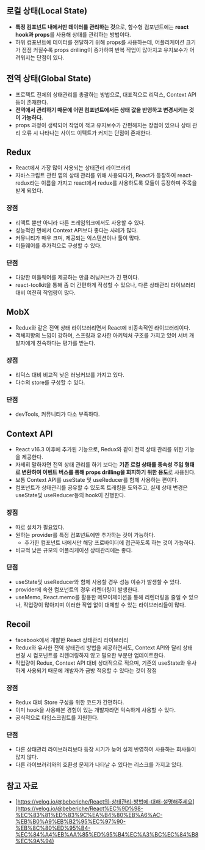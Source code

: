 ## 로컬 상태(Local State)

- **특정 컴포넌트 내에서만 데이터를 관리하는 것**으로, 함수형 컴포넌트에는 **react hook과 props**를 사용해 상태를 관리하는 방법이다.
- 하위 컴포넌트에 데이터를 전달하기 위해 props를 사용하는데, 어플리케이션 크기가 점점 커질수록 props drilling이 증가하여 반복 작업이 많아지고 유지보수가 어려워지는 단점이 있다.

## 전역 상태(Global State)

- 프로젝트 전체의 상태관리를 총괄하는 방법으로, 대표적으로 리덕스, Context API 등이 존재한다.
- **전역에서 관리하기 때문에 어떤 컴포넌트에서든 상태 값을 반영하고 변경시키는 것이 가능하다.**
- props 과정이 생략되어 작업이 적고 유지보수가 간편해지는 장점이 있으나 상태 관리 오류 시 나타나는 사이드 이펙트가 커지는 단점이 존재한다.

## Redux

- React에서 가장 많이 사용되는 상태관리 라이브러리
- 자바스크립트 관련 앱의 상태 관리를 위해 사용되다가, React가 등장하여 react-redux라는 이름을 가지고 react에서 redux를 사용하도록 모듈이 등장하며 주목을 받게 되었다.

### 장점

- 리액트 뿐만 아니라 다른 프레임워크에서도 사용할 수 있다.
- 성능적인 면에서 Context API보다 좋다는 사례가 많다.
- 커뮤니티가 매우 크며, 제공되는 익스텐션이나 툴이 많다.
- 미들웨어를 추가적으로 구성할 수 있다.

### 단점

- 다양한 미들웨어를 제공하는 만큼 러닝커브가 긴 편이다.
- react-toolkit을 통해 좀 더 간편하게 작성할 수 있으나, 다른 상태관리 라이브러리 대비 여전히 작업량이 많다.

## MobX

- Redux와 같은 전역 상태 라이브러리면서 React에 비종속적인 라이브러리이다.
- 객체지향의 느낌이 강하며, 스프링과 유사한 아키텍처 구조를 가지고 있어 서버 개발자에게 친숙하다는 평가를 받는다.

### 장점

- 리덕스 대비 비교적 낮은 러닝커브를 가지고 있다.
- 다수의 store를 구성할 수 있다.

### 단점

- devTools, 커뮤니티가 다소 부족하다.

## Context API

- React v16.3 이후에 추가된 기능으로, Redux와 같이 전역 상태 관리를 위한 기능을 제공한다.
- 자세히 말하자면 전역 상태 관리를 하기 보다는 **기존 로컬 상태를 종속성 주입 형태로 변환하여 이벤트 버스를 통해 props drilling을 회피하기 위한 용도**로 사용된다.
- 보통 Context API를 useState 및 useReducer를 함께 사용하는 편이다.
- 컴포넌트가 상태관리를 공유할 수 있도록 트래킹을 도와주고, 실제 상태 변경은 useState및 useReducer등의 hook이 진행한다.

### 장점

- 따로 설치가 필요없다.
- 원하는 provider를 특정 컴포넌트에만 추가하는 것이 가능하다.
    - 추가한 컴포넌트 내에서만 해당 프로바이더에 접근하도록 하는 것이 가능하다.
- 비교적 낮은 규모의 어플리케이션 상태관리에는 좋다.

### 단점

- useState및 useReducer와 함께 사용할 경우 성능 이슈가 발생할 수 있다.
- provider에 속한 컴포넌트의 경우 리렌더링이 발생한다.
- useMemo, React.memo를 활용한 메모이제이션을 통해 리렌더링을 줄일 수 있으나, 작업량이 많아지며 이러한 작업 없이 대체할 수 있는 라이브러리들이 많다.

## Recoil

- facebook에서 개발한 React 상태관리 라이브러리
- Redux와 유사한 전역 상태관리 방법을 제공하면서도, Context API와 달리 상태 변경 시 컴포넌트를 리렌더링하지 않고 필요한 부분만 업데이트한다.
- 작업량이 Redux, Context API 대비 상대적으로 적으며, 기존의 useState와 유사하게 사용되기 때문에 개발자가 금방 적응할 수 있다는 것이 장점

### 장점

- Redux 대비 Store 구성을 위한 코드가 간편하다.
- 이미 hook을 사용해본 경험이 있는 개발자라면 익숙하게 사용할 수 있다.
- 공식적으로 타입스크립트를 지원한다.

### 단점

- 다른 상태관리 라이브러리보다 등장 시기가 늦어 실제 반영하여 사용하는 회사들이 많지 않다.
- 다른 라이브러리와의 호환성 문제가 나타날 수 있다는 리스크를 가지고 있다.

## 참고 자료

- [https://velog.io/@beberiche/React의-상태관리-방법에-대해-설명해주세요](https://velog.io/@beberiche/React%EC%9D%98-%EC%83%81%ED%83%9C%EA%B4%80%EB%A6%AC-%EB%B0%A9%EB%B2%95%EC%97%90-%EB%8C%80%ED%95%B4-%EC%84%A4%EB%AA%85%ED%95%B4%EC%A3%BC%EC%84%B8%EC%9A%94)